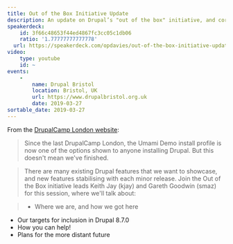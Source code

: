 ```yaml
---
title: Out of the Box Initiative Update
description: An update on Drupal’s "out of the box" initiative, and core’s new Umami installation profile.
speakerdeck:
    id: 3f66c48653f44ed4867fc3cc05c1db06
    ratio: '1.77777777777778'
  url: https://speakerdeck.com/opdavies/out-of-the-box-initiative-update
video:
    type: youtube
    id: ~
events:
    -
        name: Drupal Bristol
        location: Bristol, UK
        url: https://www.drupalbristol.org.uk
        date: 2019-03-27
sortable_date: 2019-03-27
---
```


From the [DrupalCamp London website](https://drupalcamp.london/session/out-box-initiative-update):

> Since the last DrupalCamp London, the Umami Demo install profile is now one of the options shown to anyone installing Drupal. But this doesn't mean we've finished.

> There are many existing Drupal features that we want to showcase, and new features stabilising with each minor release. Join the Out of the Box initiative leads Keith Jay (kjay) and Gareth Goodwin (smaz) for this session, where we'll talk about:

> - Where we are, and how we got here

- Our targets for inclusion in Drupal 8.7.0
- How you can help!
- Plans for the more distant future
